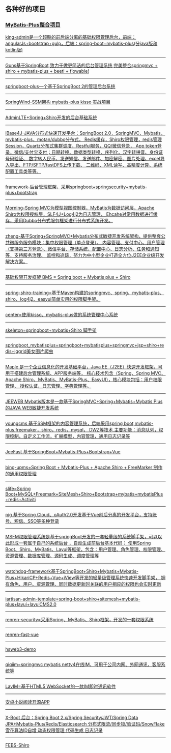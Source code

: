 ## 各种好的项目
### [MyBatis-Plus整合项目](http://mp.baomidou.com/guide/#%E4%BC%98%E7%A7%80%E6%A1%88%E4%BE%8B)

[king-admin是一个超酷的前后端分离的基础权限管理后台，前端：angularJs+bootstrap+gulp，后端：spring-boot+mybatis-plus(分java版和kotlin版)](https://github.com/oukingtim/king-admin)

----

[Guns基于SpringBoot,致力于做更简洁的后台管理系统,完美整合springmvc + shiro + mybatis-plus + beetl + flowable!](https://gitee.com/naan1993/guns)

---

[springboot-plus一个基于SpringBoot 2的管理后台系统](https://gitee.com/xiandafu/springboot-plus)

---

[SpringWind-SSM架构 mybatis-plus kisso 实战项目](https://gitee.com/baomidou/SpringWind)

---

[AdminLTE+Spring+Shiro开发的后台基础系统](https://gitee.com/zhougaojun/KangarooAdmin)

---

[iBase4J-JAVA分布式快速开发平台：SpringBoot 2.0，SpringMVC，Mybatis，mybatis-plus，motan/dubbo分布式，
Redis缓存，Shiro权限管理，redis管理Session，Quartz分布式集群调度，Restful服务，QQ/微信登录，
App token登录，微信/支付宝支付；日期转换、数据类型转换、序列化、汉字转拼音、身份证号码验证、
数字转人民币、发送短信、发送邮件、加密解密、图片处理、excel导入导出、FTP/SFTP/fastDFS上传下载、
二维码、XML读写、高精度计算、系统配置工具类等等。](https://gitee.com/iBase4J/iBase4J)

---

[framework-后台管理框架，采用springboot+springsecurity+mybatis-plus+bootstrap](https://gitee.com/sunhan521/framework)

---

[Morning-Spring MVC为模型视图控制器，MyBatis为数据访问层，Apache Shiro为权限授权层，SLF4J+Log4j2为日志管理，
Ehcahe对常用数据进行缓存，采用Dubbo分布式服务框架进行分布式系统开发。](https://gitee.com/Morning_/Morning)

---

[zheng-基于Spring+SpringMVC+Mybatis分布式敏捷开发系统架构，提供整套公共微服务服务模块：集中权限管理（单点登录）、
内容管理、支付中心、用户管理（支持第三方登录）、微信平台、存储系统、配置中心、日志分析、任务和通知等，支持服务治理、
监控和追踪，努力为中小型企业打造全方位J2EE企业级开发解决方案。](https://gitee.com/shuzheng/zheng)

---

[基础权限开发框架 BMS = Spring boot + Mybatis plus + Shiro](https://gitee.com/eric.xu/BMS)

---

[spring-shiro-training=基于Maven构建的springmvc、spring、mybatis-plus、shiro、log4j2、easyui简单实用的权限脚手架。](https://gitee.com/wangzhixuan/spring-shiro-training)

---

[center=使用kisso、mybatis-plus做的系统管理中心系统](https://gitee.com/willenfoo/center)

---

[skeleton=springboot+mybatis+Shiro 脚手架](https://github.com/fengchangsheng/skeleton)

---

[springboot_mybatisplus=springboot+mybatisplus+springmvc+jsp+shiro+redis+jqgrid美女图片爬虫](https://gitee.com/z77z/springboot_mybatisplus)

---

[Maple 是一个企业信息化的开发基础平台，Java EE（J2EE）快速开发框架，可用于搭建后台管理系统、APP服务端等，
核心技术包含（Spring、Spring MVC、Apache Shiro、MyBatis、MyBatis-Plus、EasyUI），核心模块包括：用户权限管理、
授权认证、日志管理、字典管理等。](https://gitee.com/blind/maple)

---

[JEEWEB Mybatis版本是一款基于SpringMVC+Spring+Mybatis+Mybatis Plus的JAVA WEB敏捷开发系统](https://gitee.com/dataact/jeeweb-mybatis)

---

[youngcms 基于SSM框架的内容管理系统，后端采用spring boot,mybatis-plus,freemaker，shiro，redis，mysql，
DWZ等技术,主要功能：消息队列，权限控制，自定义工作流，扩展模型，内容管理，通用日志记录等](https://gitee.com/fumiao/youngcms)

---

[JeeFast 基于SpringBoot+Mybatis-Plus+Bootstrap+Vue](https://gitee.com/theodo/jeefast)

---

[bing-upms=Spring Boot + Mybatis-Plus + Apache Shiro + FreeMarker 制作的通用权限管理](https://gitee.com/xiaobingby/bing-upms)

---

[slife=Spring Boot+MySQL+Freemark+SiteMesh+Shiro+Bootstrap+mybatis+mybatisPlus+redis+Activiti](https://gitee.com/jamen/slife)

---

[pig 基于Spring Cloud、oAuth2.0开发基于Vue前后分离的开发平台，支持账号、短信、SSO等多种登录](https://gitee.com/log4j/pig)

---

[MSFM权限管理系统是基于springBoot开发的一套轻量级的系统脚手架，可以以此形成一套属于自己的系统后台 ，自动生成前后台基本代码；
使用Spring Boot、Shiro、MyBatis、Layui等框架，包含：用户管理、角色管理、权限管理、资源管理、数据库管理、源码生成、调度管理等](https://gitee.com/wanglingxiao/mysiteforme)

---

[watchdog-framework基于SpringBoot+Shiro+Mybatis+Mybatis-Plus+HikariCP+Redis+Vue+iView等开发的轻量级管理系统快速开发脚手架，
拥有角色、用户、资源管理、同时数据更新时关联的用户相应的权限也会实时更新](https://github.com/watchdog-framework/watchdog-framework)

---

[iartisan-admin-template=spring-boot+shiro+sitemesh+mybatis-plus+layui+layuiCMS2.0](https://gitee.com/iartisan/iartisan-admin-template)

---

[renren-security=采用Spring、MyBatis、Shiro框架，开发的一套权限系统](https://github.com/claer-ding/renren-security)

---

[renren-fast-vue](https://github.com/daxiongYang/renren-fast-vue)

---

[hsweb3-demo](https://github.com/hs-web/hsweb3-demo)

---


[qiqiim=springmvc mybatis netty4在线IM，可用于公司内网、外网通讯，客服系统等](https://gitee.com/qiqiim/qiqiim-server)

---

[LayIM=基于HTML5 WebSocket的一款IM即时通讯软件](https://github.com/scalad/LayIM)

---

[安卓小说阅读开源APP](https://github.com/gedoor/MyBookshelf)

---

[X-Boot 后台：Spring Boot 2.x/Spring Security/JWT/Spring Data JPA+Mybatis-Plus/Redis/Elasticsearch 分布式限流/同步锁/验证码/SnowFlake雪花算法ID自增 动态权限管理 代码生成 日志记录](https://github.com/Exrick/x-boot)

---

[FEBS-Shiro](https://github.com/wuyouzhuguli/FEBS-Shiro)
